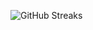 ![GitHub Streaks](https://github-streaks-mqc9.onrender.com/streak/happilli/image?theme=midnight&cache_bust=1742982811)
